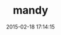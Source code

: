 ---
layout: post
title:  "mandy"
repo:   "forward/mandy"
date:   2015-02-18 17:14:15
gemurl: http://github.com/forward/mandy
---